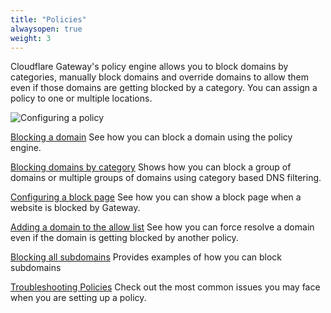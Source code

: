 ```yaml
---
title: "Policies"
alwaysopen: true
weight: 3
---
```


Cloudflare Gateway's policy engine allows you to block domains by categories, manually block domains and override domains to allow them even if those domains are getting blocked by a category. You can assign a policy to one or multiple locations. 

![Configuring a policy](/static/gateway-create-policy.gif)

[Blocking a domain](blocking-a-domain)
See how you can block a domain using the policy engine.

[Blocking domains by category](blocking-domains-by-category)
Shows how you can block a group of domains or multiple groups of domains using category based DNS filtering.

[Configuring a block page](configure-block-page) See how you can show a block page when a website is blocked by Gateway.

[Adding a domain to the allow list](adding-a-domain-to-the-allow-list)
See how you can force resolve a domain even if the domain is getting blocked by another policy.

[Blocking all subdomains](blocking-all-subdomains)
Provides examples of how you can block subdomains 

[Troubleshooting Policies](troubleshooting-policies)
Check out the most common issues you may face when you are setting up a policy.
